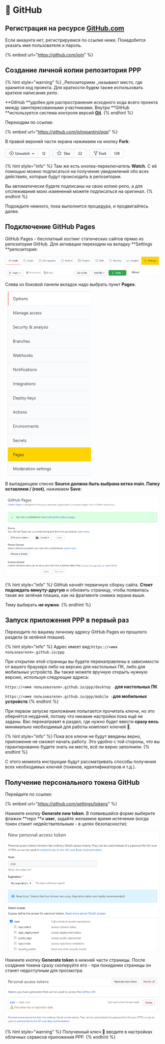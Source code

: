 # 🔑 GitHub

## Регистрация на ресурсе [GitHub.com](https://github.com)

Если аккаунта нет, регистрируемся по ссылке ниже. Понадобится указать имя пользователя и пароль.

{% embed url="https://github.com/join" %}

## Создание личной копии репозитория PPP

{% hint style="warning" %}
_Репозиторием _называют место, где хранится код проекта. Для краткости будем также использовать краткое написание _репо_.

**GitHub **удобен для распространения исходного кода всего проекта между заинтересованными участниками. Внутри **GitHub **используется система контроля версий [**Git**](https://ru.wikipedia.org/wiki/Git).
{% endhint %}

Переходим по ссылке:

{% embed url="https://github.com/johnpantini/ppp" %}

В правой верхней части экрана нажимаем на кнопку **Fork**:

![](<../.gitbook/assets/image (250).png>)

{% hint style="info" %}
Там же есть кнопка-переключатель **Watch**. С её помощью можно подписаться на получение уведомлений обо всех действиях, которые будут происходить в репозитории.

Вы автоматически будете подписаны на свою копию репо, а для отслеживания моих изменений можете подписаться на оригинал.
{% endhint %}

Подождите немного, пока выполнится процедура, и продвигайтесь далее.

## Подключение GitHub Pages

GitHub Pages - бесплатный хостинг статических сайтов прямо из репозитория GitHub. Для активации переходим на вкладку **Settings **репозитория:

![Вкладка Settings подсвечена цветом](<../.gitbook/assets/image (276).png>)

Слева из боковой панели вкладок надо выбрать пункт **Pages**:

![Вкладка Pages подсвечена цветом](<../.gitbook/assets/image (237).png>)

В выпадающем списке **Source **должна быть выбрана** **ветка **main**. Папку оставляем** / (root)**, нажимаем **Save**:

![](<../.gitbook/assets/image (275).png>)

{% hint style="info" %}
GitHub начнёт первичную сборку сайта. **Стоит подождать минуту-другую** и обновить страницу, чтобы появилась такая же зелёная плашка, как на фрагменте снимка экрана выше.

Тему выбирать **не нужно**.
{% endhint %}

## Запуск приложения PPP в первый раз

Переходите по вашему личному адресу GitHub Pages из прошлого раздела (в зелёной плашке).

{% hint style="info" %}
Адрес имеет вид:`https://<имя пользователя>.github.io/ppp`

При открытии этой страницы вы будете перенаправлены в зависимости от вашего браузера либо на версию для настольных ПК, либо для мобильных устройств. Вы также можете вручную открыть нужную версию, используя следующие адреса:

`https://<имя пользователя>.github.io/ppp/desktop -`**для настольных ПК**

`https://<имя пользователя>.github.io/ppp/mobile -`**для мобильных устройств**
{% endhint %}

При первом запуске приложение попытается прочитать ключи, но это обернётся неудачей, потому что никакие настройки пока ещё не заданы. Вас перенаправят в раздел, где нужно будет ввести **сразу весь** минимально необходимый для работы комплект ключей 🔑.

{% hint style="info" %}
Пока все ключи не будут введены верно, приложение не сможет начать работу. Это удобно с той стороны, что вы гарантированно будете знать на месте, всё ли верно заполнили.
{% endhint %}

С этого момента инструкции будут рассматривать способы получения всех необходимых ключей (токенов, идентификаторов и т.д.).

## Получение персонального токена GitHub

Перейдите по ссылке:

{% embed url="https://github.com/settings/tokens" %}

Нажмите кнопку **Generate new token**. В появившейся форме выберите флажки **repo **и **user**, задайте желаемое время истечения (когда токен станет недействительным - в целях безопасности):

![](<../.gitbook/assets/image (84).png>)

Нажмите кнопку **Generate token** в нижней части страницы. После создания токена сразу скопируйте его - при покидании страницы он станет недоступным для просмотра.

![](<../.gitbook/assets/image (97).png>)

{% hint style="warning" %}
Полученный ключ 🔑 вводите в настройках облачных сервисов приложения PPP.
{% endhint %}
